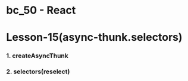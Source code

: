 # bc_50 - React

# Lesson-15(async-thunk.selectors)

### 1. createAsyncThunk
### 2. selectors(reselect)